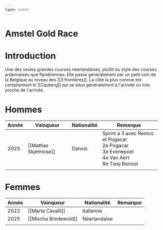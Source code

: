 ```yaml
---
type: event
---
```

# Amstel Gold Race

# Introduction

Une des seules grandes courses néerlandaises, plutôt du style des courses ardennaises que flandriennes. Elle passe généralement par un petit coin de la Belgique au niveau des [[3 frontières]]. La côte la plus connue est certainement le [[Cauberg]] qui se situe généralement à l'arrivée ou très proche de l'arrivée.

# Hommes

| Année | Vainqueur             | Nationalité | Remarque                                                                                         |
| ----- | --------------------- | ----------- | ------------------------------------------------------------------------------------------------ |
| 2025  | [[Mattias Skjelmose]] | Danois      | Sprint à 3 avec Remco et Pogacar<br>2e Pogacar<br>3e Evenepoel<br>4e Van Aert<br>8e Tiesj Benoot |
|       |                       |             |                                                                                                  |
# Femmes

| Année | Vainqueur            | Nationalité  | Remarque |
| ----- | -------------------- | ------------ | -------- |
| 2022  | [[Marta Cavalli]]    | Italienne    |          |
| 2025  | [[Mischa Bredewold]] | Néerlandaise |          |
|       |                      |              |          |
